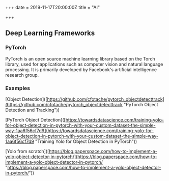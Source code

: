 +++
date = 2019-11-17T20:00:00Z
title = "AI"

+++
## Deep Learning Frameworks

### PyTorch

PyTorch is an open source machine learning library based on the Torch library, used for applications such as computer vision and natural language processing. It is primarily developed by Facebook's artificial intelligence research group.

### Examples

\[Object Detection\]([https://github.com/cfotache/pytorch_objectdetecttrack](https://github.com/cfotache/pytorch_objectdetecttrack "PyTorch Object Detection and Tracking"))

\[PyTorch Object Detection\]([https://towardsdatascience.com/training-yolo-for-object-detection-in-pytorch-with-your-custom-dataset-the-simple-way-1aa6f56cf7d9](https://towardsdatascience.com/training-yolo-for-object-detection-in-pytorch-with-your-custom-dataset-the-simple-way-1aa6f56cf7d9 "Training Yolo for Object Detection in PyTorch"))

\[Yolo from scratch\]([https://blog.paperspace.com/how-to-implement-a-yolo-object-detector-in-pytorch/](https://blog.paperspace.com/how-to-implement-a-yolo-object-detector-in-pytorch/ "https://blog.paperspace.com/how-to-implement-a-yolo-object-detector-in-pytorch/"))